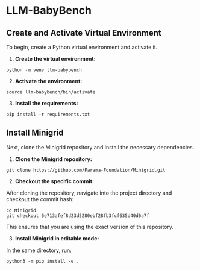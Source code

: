 # LLM-BabyBench

## Create and Activate Virtual Environment

To begin, create a Python virtual environment and activate it.

1. **Create the virtual environment:**

```
python -m venv llm-babybench
```

2. **Activate the environment:**

```
source llm-babybench/bin/activate
```

3. **Install the requirements:**

```
pip install -r requirements.txt
```

## Install Minigrid

Next, clone the Minigrid repository and install the necessary dependencies.

1. **Clone the Minigrid repository:**

```
git clone https://github.com/Farama-Foundation/Minigrid.git
```

2. **Checkout the specific commit:**

After cloning the repository, navigate into the project directory and checkout the commit hash:

```
cd Minigrid
git checkout 6e713afef8d23d5280ebf28fb3fcf635d40d6a7f
```

This ensures that you are using the exact version of this repository.

3. **Install Minigrid in editable mode:**

In the same directory, run:

```
python3 -m pip install -e .
```
